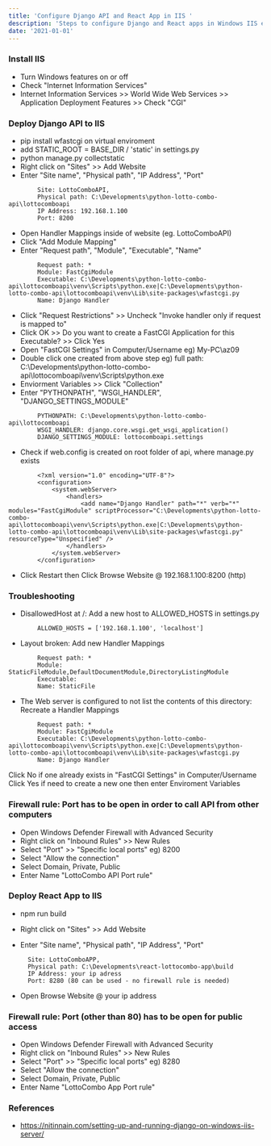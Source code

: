 ```yaml
---
title: 'Configure Django API and React App in IIS '
description: 'Steps to configure Django and React apps in Windows IIS enviroment.'
date: '2021-01-01'
---
```


### Install IIS
- Turn Windows features on or off
- Check "Internet Information Services"
- Internet Information Services >> World Wide Web Services >> Application Deployment Features >> Check "CGI"

### Deploy Django API to IIS
- pip install wfastcgi on virtual enviroment
- add STATIC_ROOT =  BASE_DIR / 'static' in settings.py
- python manage.py collectstatic
- Right click on "Sites" >> Add Website
- Enter "Site name", "Physical path", "IP Address", "Port"
```        
        Site: LottoComboAPI, 
        Physical path: C:\Developments\python-lotto-combo-api\lottocomboapi
        IP Address: 192.168.1.100
        Port: 8200
```
- Open Handler Mappings inside of website (eg. LottoComboAPI)
- Click "Add Module Mapping"
- Enter "Request path", "Module", "Executable", "Name"
```       
        Request path: *
        Module: FastCgiModule
        Executable: C:\Developments\python-lotto-combo-api\lottocomboapi\venv\Scripts\python.exe|C:\Developments\python-lotto-combo-api\lottocomboapi\venv\Lib\site-packages\wfastcgi.py
        Name: Django Handler
```
- Click "Request Restrictions" >> Uncheck "Invoke handler only if request is mapped to"
- Click OK >> Do you want to create a FastCGI Application for this Executable? >> Click Yes
- Open "FastCGI Settings" in Computer/Username eg) My-PC\az09
- Double click one created from above step eg) full path: C:\Developments\python-lotto-combo-api\lottocomboapi\venv\Scripts\python.exe
- Enviorment Variables >> Click "Collection"
- Enter "PYTHONPATH", "WSGI_HANDLER", "DJANGO_SETTINGS_MODULE"
```        
        PYTHONPATH: C:\Developments\python-lotto-combo-api\lottocomboapi
        WSGI_HANDLER: django.core.wsgi.get_wsgi_application()
        DJANGO_SETTINGS_MODULE: lottocomboapi.settings
```
- Check if web.config is created on root folder of api, where manage.py exists
``` 
        <?xml version="1.0" encoding="UTF-8"?>
        <configuration>
            <system.webServer>
                <handlers>
                    <add name="Django Handler" path="*" verb="*" modules="FastCgiModule" scriptProcessor="C:\Developments\python-lotto-combo-api\lottocomboapi\venv\Scripts\python.exe|C:\Developments\python-lotto-combo-api\lottocomboapi\venv\Lib\site-packages\wfastcgi.py" resourceType="Unspecified" />
                </handlers>
            </system.webServer>
        </configuration>
``` 
- Click Restart then Click Browse Website @ 192.168.1.100:8200 (http)

### Troubleshooting
- DisallowedHost at /: Add a new host to ALLOWED_HOSTS in settings.py
```
        ALLOWED_HOSTS = ['192.168.1.100', 'localhost']
```
- Layout broken: Add new Handler Mappings
```        
        Request path: *
        Module: StaticFileModule,DefaultDocumentModule,DirectoryListingModule
        Executable: 
        Name: StaticFile
```
- The Web server is configured to not list the contents of this directory: Recreate a Handler Mappings
```
        Request path: *
        Module: FastCgiModule
        Executable: C:\Developments\python-lotto-combo-api\lottocomboapi\venv\Scripts\python.exe|C:\Developments\python-lotto-combo-api\lottocomboapi\venv\Lib\site-packages\wfastcgi.py
        Name: Django Handler
```    
Click No if one already exists in "FastCGI Settings" in Computer/Username
Click Yes if need to create a new one then enter Enviroment Variables

### Firewall rule: Port has to be open in order to call API from other computers
- Open Windows Defender Firewall with Advanced Security 
- Right click on "Inbound Rules" >> New Rules    
- Select "Port" >> "Specific local ports" eg) 8200
- Select "Allow the connection"       
- Select Domain, Private, Public 
- Enter Name "LottoCombo API Port rule"

### Deploy React App to IIS
- npm run build
- Right click on "Sites" >> Add Website
- Enter "Site name", "Physical path", "IP Address", "Port"
         
        Site: LottoComboAPP, 
        Physical path: C:\Developments\react-lottocombo-app\build
        IP Address: your ip adress
        Port: 8280 (80 can be used - no firewall rule is needed)
        
- Open Browse Website @ your ip address

### Firewall rule: Port (other than 80) has to be open for public access 
- Open Windows Defender Firewall with Advanced Security
- Right click on "Inbound Rules" >> New Rules 
- Select "Port" >> "Specific local ports" eg) 8280
- Select "Allow the connection"       
- Select Domain, Private, Public
- Enter Name "LottoCombo App Port rule"


### References
- https://nitinnain.com/setting-up-and-running-django-on-windows-iis-server/
